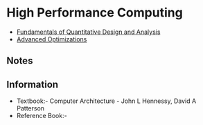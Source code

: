 # High Performance Computing
- [Fundamentals of Quantitative Design and Analysis](fundamentals-of-quantitative-design-and-analysis.md)
- [Advanced Optimizations]()

## Notes

## Information
- Textbook:- Computer Architecture - John L Hennessy, David A Patterson
- Reference Book:-


